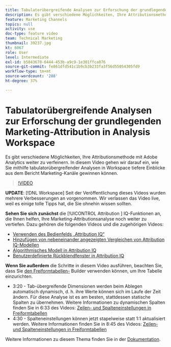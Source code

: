 ```yaml
---
title: Tabulatorübergreifende Analysen zur Erforschung der grundlegenden Marketing-Attribution in Analysis Workspace
description: Es gibt verschiedene Möglichkeiten, Ihre Attributionsmethode mit Adobe Analytics weiter zu verfeinern. In diesem Video gehen wir darauf ein, wie Sie mithilfe tabulatorübergreifender Analysen in Workspace tiefere Einblicke aus dem Bericht Marketing-Kanäle gewinnen können.
feature: Marketing Channels
topics: null
activity: use
doc-type: feature video
team: Technical Marketing
thumbnail: 39237.jpg
kt: 6067
role: User
level: Intermediate
exl-id: b5843678-6444-453b-a9c9-1e301ffca876
source-git-commit: fe861dfd541c1b9cb3b233fa3f56d55054305fd9
workflow-type: tm+mt
source-wordcount: '288'
ht-degree: 37%

---
```


# Tabulatorübergreifende Analysen zur Erforschung der grundlegenden Marketing-Attribution in Analysis Workspace

Es gibt verschiedene Möglichkeiten, Ihre Attributionsmethode mit Adobe Analytics weiter zu verfeinern. In diesem Video gehen wir darauf ein, wie Sie mithilfe tabulatorübergreifender Analysen in Workspace tiefere Einblicke aus dem Bericht Marketing-Kanäle gewinnen können.

>[!VIDEO](https://video.tv.adobe.com/v/39237/?quality=12&learn=on)

**UPDATE**:  [!DNL Workspace] Seit der Veröffentlichung dieses Videos wurden mehrere Verbesserungen an vorgenommen. Wir verlassen das Video live, weil es einige tolle Tipps hat, die Sie ohnehin wissen sollten.

**Sehen Sie sich zunächst** die  [!UICONTROL Attribution ] IQ-Funktionen an, die Ihnen helfen, Ihre Marketing-Attributionsanalyse noch weiter zu vertiefen. Dazu gehören die folgenden Videos und die zugehörigen Videos:

* [Verwenden des Bedienfelds „Attribution IQ“](using-the-attribution-iq-panel.md)
* [Hinzufügen von nebeneinander angezeigten Vergleichen von Attribution IQ-Modellen](adding-side-by-side-comparisons-of-attribution-iq-models.md)
* [Algorithmisches Modell in Attribution IQ](algorithmic-model-in-attribution-iq.md)
* [Benutzerdefinierte Rückblendfenster in Attribution IQ](custom-lookback-windows-in-attribution-iq.md)

**Wenn Sie außerdem** die Schritte in diesem Video ausführen, beachten Sie, dass Sie  [den Freiformtabellen-](../building-freeform-tables/using-the-freeform-table-builder-in-analysis-workspace.md) Builder verwenden können, um Ihre Tabelle einzurichten.

* 3:20 - Tab-übergreifende Dimensionen werden beim Ablegen automatisch dynamisch, d. h. ihre Werte können sich im Laufe der Zeit ändern. Für diese Analyse ist es am besten, stattdessen statische Spalten zu übernehmen. Weitere Informationen zu dynamischen Spalten finden Sie in 6:33 des Videos: [Zeilen- und Spalteneinstellungen in Freiformtabellen](../building-freeform-tables/row-and-column-settings-in-freeform-tables.md)
* 4:30 - Spalteneinstellungen können jetzt stapelweise statt 1:1 aktualisiert werden. Weitere Informationen finden Sie in 8:45 des Videos: [Zeilen- und Spalteneinstellungen in Freiformtabellen](../building-freeform-tables/row-and-column-settings-in-freeform-tables.md)


Weitere Informationen zu diesem Thema finden Sie in der [Dokumentation](https://experienceleague.adobe.com/docs/analytics/analyze/analysis-workspace/attribution/models.html?lang=de).
